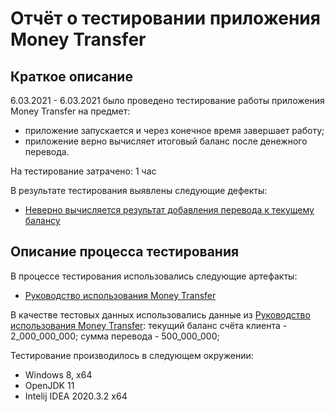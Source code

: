 # Отчёт о тестировании приложения Money Transfer #

## Краткое описание ##

6.03.2021 - 6.03.2021 было проведено тестирование работы приложения Money Transfer на предмет:
- приложение запускается и через конечное время завершает работу;
- приложение верно вычисляет итоговый баланс после денежного перевода.

На тестирование затрачено: 1 час

В результате тестирования выявлены следующие дефекты:
- [Неверно вычисляется результат добавления перевода к текущему балансу](https://github.com/lifanova/javaqa-money-transfer/issues/1)

## Описание процесса тестирования ##

В процессе тестирования использовались следующие артефакты:

- [Руководство использования Money Transfer](https://github.com/netology-code/javaqa-homeworks/tree/master/programming)


В качестве тестовых данных использовались данные из
[Руководство использования Money Transfer](https://github.com/netology-code/javaqa-homeworks/tree/master/programming):
  текущий баланс счёта клиента - 2_000_000_000;
  сумма перевода - 500_000_000;
  

Тестирование производилось в следующем окружении:
- Windows 8, x64
- OpenJDK 11
- Intelij IDEA 2020.3.2 x64